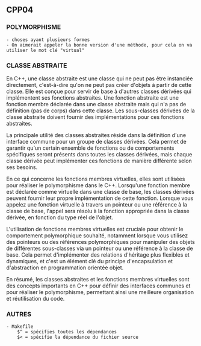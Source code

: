 ## CPP04

### POLYMORPHISME
	- choses ayant plusieurs formes
	- On aimerait appeler la bonne version d'une méthode, pour cela on va utiliser le mot clé "virtual"

### CLASSE ABSTRAITE

En C++, une classe abstraite est une classe qui ne peut pas être instanciée directement, c'est-à-dire qu'on ne peut pas créer d'objets à partir de cette classe. Elle est conçue pour servir de base à d'autres classes dérivées qui implémentent ses fonctions abstraites. Une fonction abstraite est une fonction membre déclarée dans une classe abstraite mais qui n'a pas de définition (pas de corps) dans cette classe. Les sous-classes dérivées de la classe abstraite doivent fournir des implémentations pour ces fonctions abstraites.

La principale utilité des classes abstraites réside dans la définition d'une interface commune pour un groupe de classes dérivées. Cela permet de garantir qu'un certain ensemble de fonctions ou de comportements spécifiques seront présents dans toutes les classes dérivées, mais chaque classe dérivée peut implémenter ces fonctions de manière différente selon ses besoins.

En ce qui concerne les fonctions membres virtuelles, elles sont utilisées pour réaliser le polymorphisme dans le C++. Lorsqu'une fonction membre est déclarée comme virtuelle dans une classe de base, les classes dérivées peuvent fournir leur propre implémentation de cette fonction. Lorsque vous appelez une fonction virtuelle à travers un pointeur ou une référence à la classe de base, l'appel sera résolu à la fonction appropriée dans la classe dérivée, en fonction du type réel de l'objet.

L'utilisation de fonctions membres virtuelles est cruciale pour obtenir le comportement polymorphique souhaité, notamment lorsque vous utilisez des pointeurs ou des références polymorphiques pour manipuler des objets de différentes sous-classes via un pointeur ou une référence à la classe de base. Cela permet d'implémenter des relations d'héritage plus flexibles et dynamiques, et c'est un élément clé du principe d'encapsulation et d'abstraction en programmation orientée objet.

En résumé, les classes abstraites et les fonctions membres virtuelles sont des concepts importants en C++ pour définir des interfaces communes et pour réaliser le polymorphisme, permettant ainsi une meilleure organisation et réutilisation du code.

### AUTRES
	- Makefile
		$^ = spécifies toutes les dépendances
		$< = spécifie la dépendance du fichier source
